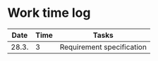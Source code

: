 # Work time log

| Date | Time | Tasks |
| --- | --- | --- |
| 28.3. |  3  |  Requirement specification   |

